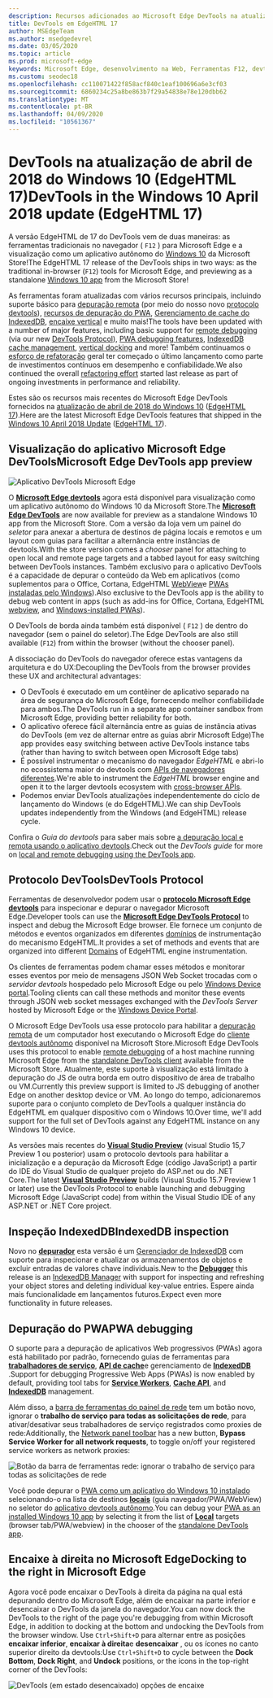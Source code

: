 ```yaml
---
description: Recursos adicionados ao Microsoft Edge DevTools na atualização de abril de 2018 do Windows 10 (EdgeHTML 17)
title: DevTools em EdgeHTML 17
author: MSEdgeTeam
ms.author: msedgedevrel
ms.date: 03/05/2020
ms.topic: article
ms.prod: microsoft-edge
keywords: Microsoft Edge, desenvolvimento na Web, Ferramentas F12, devtools, edgehtml 17
ms.custom: seodec18
ms.openlocfilehash: cc110071422f858acf840c1eaf100696a6e3cf03
ms.sourcegitcommit: 6860234c25a8be863b7f29a54838e78e120dbb62
ms.translationtype: MT
ms.contentlocale: pt-BR
ms.lasthandoff: 04/09/2020
ms.locfileid: "10561367"
---
```

# <span data-ttu-id="edc0a-104">DevTools na atualização de abril de 2018 do Windows 10 (EdgeHTML 17)</span><span class="sxs-lookup"><span data-stu-id="edc0a-104">DevTools in the Windows 10 April 2018 update (EdgeHTML 17)</span></span>

<span data-ttu-id="edc0a-105">A versão EdgeHTML de 17 do DevTools vem de duas maneiras: as ferramentas tradicionais no navegador ( `F12` ) para Microsoft Edge e a visualização como um aplicativo autônomo do [Windows 10](#microsoft-edge-devtools-app-preview) da Microsoft Store!</span><span class="sxs-lookup"><span data-stu-id="edc0a-105">The EdgeHTML 17 release of the DevTools ships in two ways: as the traditional in-browser (`F12`) tools for Microsoft Edge, and previewing as a standalone [Windows 10 app](#microsoft-edge-devtools-app-preview) from the Microsoft Store!</span></span>

<span data-ttu-id="edc0a-106">As ferramentas foram atualizadas com vários recursos principais, incluindo suporte básico para [depuração remota](../../devtools-guide.md#remote-debugging) (por meio do nosso novo [protocolo devtools](#devtools-protocol)), [recursos de depuração do PWA](#pwa-debugging), [Gerenciamento de cache do IndexedDB](#indexeddb-inspection), [encaixe vertical](#docking-to-the-right-in-microsoft-edge) e muito mais!</span><span class="sxs-lookup"><span data-stu-id="edc0a-106">The tools have been updated with a number of major features, including basic support for [remote debugging](../../devtools-guide.md#remote-debugging) (via our new [DevTools Protocol](#devtools-protocol)), [PWA debugging features](#pwa-debugging), [IndexedDB cache management](#indexeddb-inspection), [vertical docking](#docking-to-the-right-in-microsoft-edge) and more!</span></span> <span data-ttu-id="edc0a-107">Também continuamos o [esforço de refatoração](./edgehtml-16.md) geral ter começado o último lançamento como parte de investimentos contínuos em desempenho e confiabilidade.</span><span class="sxs-lookup"><span data-stu-id="edc0a-107">We also continued the overall [refactoring effort](./edgehtml-16.md) started last release as part of ongoing investments in performance and reliability.</span></span>

<span data-ttu-id="edc0a-108">Estes são os recursos mais recentes do Microsoft Edge DevTools fornecidos na [atualização de abril de 2018 do Windows 10](/windows/uwp/whats-new/windows-10-build-17134) ([EdgeHTML 17](https://aka.ms/devguide_edgehtml_17)).</span><span class="sxs-lookup"><span data-stu-id="edc0a-108">Here are the latest Microsoft Edge DevTools features that shipped in the [Windows 10 April 2018 Update](/windows/uwp/whats-new/windows-10-build-17134) ([EdgeHTML 17](https://aka.ms/devguide_edgehtml_17)).</span></span>

## <span data-ttu-id="edc0a-109">Visualização do aplicativo Microsoft Edge DevTools</span><span class="sxs-lookup"><span data-stu-id="edc0a-109">Microsoft Edge DevTools app preview</span></span>

![Aplicativo DevTools Microsoft Edge](../../devtools-protocol/media/microsoft-edge-devtools.png) 

<span data-ttu-id="edc0a-111">O [**Microsoft Edge devtools**](https://www.microsoft.com/store/p/microsoft-edge-devtools-preview/9mzbfrmz0mnj?activetab=pivot%3aoverviewtab) agora está disponível para visualização como um aplicativo autônomo do Windows 10 da Microsoft Store.</span><span class="sxs-lookup"><span data-stu-id="edc0a-111">The [**Microsoft Edge DevTools**](https://www.microsoft.com/store/p/microsoft-edge-devtools-preview/9mzbfrmz0mnj?activetab=pivot%3aoverviewtab) are now available for preview as a standalone Windows 10 app from the Microsoft Store.</span></span> <span data-ttu-id="edc0a-112">Com a versão da loja vem um painel do *seletor* para anexar a abertura de destinos de página locais e remotos e um layout com guias para facilitar a alternância entre instâncias de devtools.</span><span class="sxs-lookup"><span data-stu-id="edc0a-112">With the store version comes a *chooser* panel for attaching to open local and remote page targets and a tabbed layout for easy switching between DevTools instances.</span></span> <span data-ttu-id="edc0a-113">Também exclusivo para o aplicativo DevTools é a capacidade de depurar o conteúdo da Web em aplicativos (como suplementos para o Office, Cortana, EdgeHTML [WebView](../../webview.md)e [PWAs instaladas pelo Windows](../../progressive-web-apps-edgehtml/windows-features.md)).</span><span class="sxs-lookup"><span data-stu-id="edc0a-113">Also exclusive to the DevTools app is the ability to debug web content in apps (such as add-ins for Office, Cortana, EdgeHTML [webview](../../webview.md), and [Windows-installed PWAs](../../progressive-web-apps-edgehtml/windows-features.md)).</span></span>

<span data-ttu-id="edc0a-114">O DevTools de borda ainda também está disponível ( `F12` ) de dentro do navegador (sem o painel do seletor).</span><span class="sxs-lookup"><span data-stu-id="edc0a-114">The Edge DevTools are also still available (`F12`) from within the browser (without the chooser panel).</span></span>

<span data-ttu-id="edc0a-115">A dissociação do DevTools do navegador oferece estas vantagens da arquitetura e do UX:</span><span class="sxs-lookup"><span data-stu-id="edc0a-115">Decoupling the DevTools from the browser provides these UX and architectural advantages:</span></span>

- <span data-ttu-id="edc0a-116">O DevTools é executado em um contêiner de aplicativo separado na área de segurança do Microsoft Edge, fornecendo melhor confiabilidade para ambos.</span><span class="sxs-lookup"><span data-stu-id="edc0a-116">The DevTools run in a separate app container sandbox from Microsoft Edge, providing better reliability for both.</span></span>
- <span data-ttu-id="edc0a-117">O aplicativo oferece fácil alternância entre as guias de instância ativas do DevTools (em vez de alternar entre as guias abrir Microsoft Edge)</span><span class="sxs-lookup"><span data-stu-id="edc0a-117">The app provides easy switching between active DevTools instance tabs (rather than having to switch between open Microsoft Edge tabs)</span></span>
- <span data-ttu-id="edc0a-118">É possível instrumentar o mecanismo do navegador *EdgeHTML* e abri-lo no ecossistema maior do devtools com [APIs de navegadores diferentes](https://github.com/WICG/devtools-protocol/).</span><span class="sxs-lookup"><span data-stu-id="edc0a-118">We're able to instrument the *EdgeHTML* browser engine and open it to the larger devtools ecosystem with [cross-browser APIs](https://github.com/WICG/devtools-protocol/).</span></span>
- <span data-ttu-id="edc0a-119">Podemos enviar DevTools atualizações independentemente do ciclo de lançamento do Windows (e do EdgeHTML).</span><span class="sxs-lookup"><span data-stu-id="edc0a-119">We can ship DevTools updates independently from the Windows (and EdgeHTML) release cycle.</span></span>

<span data-ttu-id="edc0a-120">Confira o *Guia do devtools* para saber mais sobre [a depuração local e remota usando o aplicativo devtools](../../devtools-guide.md).</span><span class="sxs-lookup"><span data-stu-id="edc0a-120">Check out the *DevTools guide* for more on [local and remote debugging using the DevTools app](../../devtools-guide.md).</span></span>

## <span data-ttu-id="edc0a-121">Protocolo DevTools</span><span class="sxs-lookup"><span data-stu-id="edc0a-121">DevTools Protocol</span></span>

<span data-ttu-id="edc0a-122">Ferramentas de desenvolvedor podem usar o [**protocolo Microsoft Edge devtools**](../../devtools-protocol/index.md) para inspecionar e depurar o navegador Microsoft Edge.</span><span class="sxs-lookup"><span data-stu-id="edc0a-122">Developer tools can use the [**Microsoft Edge DevTools Protocol**](../../devtools-protocol/index.md) to inspect and debug the Microsoft Edge browser.</span></span> <span data-ttu-id="edc0a-123">Ele fornece um conjunto de métodos e eventos organizados em diferentes [domínios](../../devtools-protocol/0.1/domains/index.md) de instrumentação do mecanismo EdgeHTML.</span><span class="sxs-lookup"><span data-stu-id="edc0a-123">It provides a set of methods and events that are organized into different [Domains](../../devtools-protocol/0.1/domains/index.md) of EdgeHTML engine instrumentation.</span></span>

 <span data-ttu-id="edc0a-124">Os clientes de ferramentas podem chamar esses métodos e monitorar esses eventos por meio de mensagens JSON Web Socket trocadas com o *servidor devtools* hospedado pelo Microsoft Edge ou pelo [Windows Device portal](/windows/mixed-reality/using-the-windows-device-portal).</span><span class="sxs-lookup"><span data-stu-id="edc0a-124">Tooling clients can call these methods and monitor these events through JSON web socket messages exchanged with the *DevTools Server* hosted by Microsoft Edge or the [Windows Device Portal](/windows/mixed-reality/using-the-windows-device-portal).</span></span> 
 
 <span data-ttu-id="edc0a-125">O Microsoft Edge DevTools usa esse protocolo para habilitar a [depuração remota](../../devtools-protocol/0.1/clients.md#microsoft-edge-devtools-preview) de um computador host executando o Microsoft Edge do [cliente devtools autônomo](https://www.microsoft.com/store/p/microsoft-edge-devtools-preview/9mzbfrmz0mnj) disponível na Microsoft Store.</span><span class="sxs-lookup"><span data-stu-id="edc0a-125">Microsoft Edge DevTools uses this protocol to enable [remote debugging](../../devtools-protocol/0.1/clients.md#microsoft-edge-devtools-preview) of a host machine running Microsoft Edge from the [standalone DevTools client](https://www.microsoft.com/store/p/microsoft-edge-devtools-preview/9mzbfrmz0mnj) available from the Microsoft Store.</span></span> <span data-ttu-id="edc0a-126">Atualmente, este suporte à visualização está limitado à depuração do JS de outra borda em outro dispositivo de área de trabalho ou VM.</span><span class="sxs-lookup"><span data-stu-id="edc0a-126">Currently this preview support is limited to JS debugging of another Edge on another desktop device or VM.</span></span> <span data-ttu-id="edc0a-127">Ao longo do tempo, adicionaremos suporte para o conjunto completo de DevTools a qualquer instância do EdgeHTML em qualquer dispositivo com o Windows 10.</span><span class="sxs-lookup"><span data-stu-id="edc0a-127">Over time, we'll add support for the full set of DevTools against any EdgeHTML instance on any Windows 10 device.</span></span>  
 
 <span data-ttu-id="edc0a-128">As versões mais recentes do [**Visual Studio Preview**](https://www.visualstudio.com/vs/preview/) (visual Studio 15,7 Preview 1 ou posterior) usam o protocolo devtools para habilitar a inicialização e a depuração da Microsoft Edge (código JavaScript) a partir do IDE do Visual Studio de qualquer projeto do ASP.net ou do .NET Core.</span><span class="sxs-lookup"><span data-stu-id="edc0a-128">The latest [**Visual Studio Preview**](https://www.visualstudio.com/vs/preview/) builds (Visual Studio 15.7 Preview 1 or later) use the DevTools Protocol to enable launching and debugging Microsoft Edge (JavaScript code) from within the Visual Studio IDE of any ASP.NET or .NET Core project.</span></span>

## <span data-ttu-id="edc0a-129">Inspeção IndexedDB</span><span class="sxs-lookup"><span data-stu-id="edc0a-129">IndexedDB inspection</span></span>

<span data-ttu-id="edc0a-130">Novo no [**depurador**](../debugger.md) esta versão é um [Gerenciador de IndexedDB](../storage.md#indexeddb-manager) com suporte para inspecionar e atualizar os armazenamentos de objetos e excluir entradas de valores chave individuais.</span><span class="sxs-lookup"><span data-stu-id="edc0a-130">New to the [**Debugger**](../debugger.md) this release is an [IndexedDB Manager](../storage.md#indexeddb-manager) with support for inspecting and refreshing your object stores and deleting individual key-value entries.</span></span> <span data-ttu-id="edc0a-131">Espere ainda mais funcionalidade em lançamentos futuros.</span><span class="sxs-lookup"><span data-stu-id="edc0a-131">Expect even more functionality in future releases.</span></span>

## <span data-ttu-id="edc0a-132">Depuração do PWA</span><span class="sxs-lookup"><span data-stu-id="edc0a-132">PWA debugging</span></span>

<span data-ttu-id="edc0a-133">O suporte para a depuração de aplicativos Web progressivos (PWAs) agora está habilitado por padrão, fornecendo guias de ferramentas para [**trabalhadores de serviço**](../service-workers.md), [**API de cache**](../storage.md#cache-manager)e gerenciamento de [**IndexedDB**](../storage.md#indexeddb-manager) .</span><span class="sxs-lookup"><span data-stu-id="edc0a-133">Support for debugging Progressive Web Apps (PWAs) is now enabled by default, providing tool tabs for [**Service Workers**](../service-workers.md), [**Cache API**](../storage.md#cache-manager), and [**IndexedDB**](../storage.md#indexeddb-manager) management.</span></span>

<span data-ttu-id="edc0a-134">Além disso, a [barra de ferramentas do painel de rede](../network.md#toolbar) tem um botão novo, ignorar o **trabalho de serviço para todas as solicitações de rede**, para ativar/desativar seus trabalhadores de serviço registrados como proxies de rede:</span><span class="sxs-lookup"><span data-stu-id="edc0a-134">Additionally, the [Network panel toolbar](../network.md#toolbar) has a new button, **Bypass Service Worker for all network requests**, to toggle on/off your registered service workers as network proxies:</span></span>

![Botão da barra de ferramentas rede: ignorar o trabalho de serviço para todas as solicitações de rede](../media/network_toolbar_bypass_sw.png)

<span data-ttu-id="edc0a-136">Você pode depurar o [PWA como um aplicativo do Windows 10 instalado](../../progressive-web-apps-edgehtml/windows-features.md) selecionando-o na lista de destinos [**locais**](../../progressive-web-apps-edgehtml/windows-features.md#debug-your-pwa-edgehtml-as-a-windows-app) (guia navegador/PWA/WebView) no seletor do [aplicativo devtools autônomo](../../devtools-guide.md#microsoft-store-app).</span><span class="sxs-lookup"><span data-stu-id="edc0a-136">You can debug your [PWA as an installed Windows 10 app](../../progressive-web-apps-edgehtml/windows-features.md) by selecting it from the list of [**Local**](../../progressive-web-apps-edgehtml/windows-features.md#debug-your-pwa-edgehtml-as-a-windows-app) targets (browser tab/PWA/webview) in the chooser of the [standalone DevTools app](../../devtools-guide.md#microsoft-store-app).</span></span>  

## <span data-ttu-id="edc0a-137">Encaixe à direita no Microsoft Edge</span><span class="sxs-lookup"><span data-stu-id="edc0a-137">Docking to the right in Microsoft Edge</span></span>

<span data-ttu-id="edc0a-138">Agora você pode encaixar o DevTools à direita da página na qual está depurando dentro do Microsoft Edge, além de encaixar na parte inferior e desencaixar o DevTools da janela do navegador.</span><span class="sxs-lookup"><span data-stu-id="edc0a-138">You can now dock the DevTools to the right of the page you're debugging from within Microsoft Edge, in addition to docking at the bottom and undocking the DevTools from the browser window.</span></span> <span data-ttu-id="edc0a-139">Use `Ctrl+Shift+D` para alternar entre as posições **encaixar inferior**, **encaixar à direita**e **desencaixar** , ou os ícones no canto superior direito da devtools:</span><span class="sxs-lookup"><span data-stu-id="edc0a-139">Use `Ctrl+Shift+D` to cycle between the **Dock Bottom**, **Dock Right**, and **Undock** positions, or the icons in the top-right corner of the DevTools:</span></span>

![DevTools (em estado desencaixado) opções de encaixe](../media/docking_buttons.png) 
